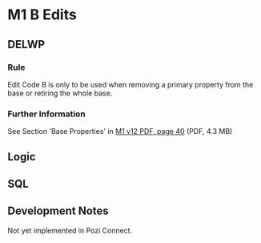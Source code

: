# M1 B Edits

## DELWP

### Rule

Edit Code B is only to be used when removing a primary property from the base or retiring the whole base.

### Further Information

See Section 'Base Properties' in [M1 v12 PDF, page 40](http://www.dse.vic.gov.au/__data/assets/pdf_file/0006/150927/M1_V12_Documentation_27112012.pdf#page=44) (PDF, 4.3 MB)

## Logic

## SQL

## Development Notes

Not yet implemented in Pozi Connect.
